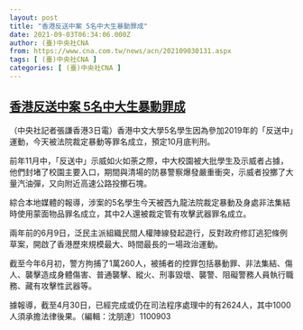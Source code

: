 ```yaml
---
layout: post
title: "香港反送中案 5名中大生暴動罪成"
date: 2021-09-03T06:34:06.000Z
author: (臺)中央社CNA
from: https://www.cna.com.tw/news/acn/202109030131.aspx
tags: [ (臺)中央社CNA ]
categories: [ (臺)中央社CNA ]
---
```

<!--1630650846000-->
[香港反送中案 5名中大生暴動罪成](https://www.cna.com.tw/news/acn/202109030131.aspx)
------

<div>
<div></div><div class="paragraph"><p>（中央社記者張謙香港3日電）香港中文大學5名學生因為參加2019年的「反送中」運動，今天被法院裁定暴動等罪名成立，預定10月底判刑。</p><p>前年11月中，「反送中」示威如火如荼之際，中大校園被大批學生及示威者占據，他們封堵了校園主要入口，期間與清場的防暴警察爆發嚴重衝突，示威者投擲了大量汽油彈，又向附近高速公路投擲石塊。</p><p>綜合本地媒體的報導，涉案的5名學生今天被西九龍法院裁定暴動及身處非法集結時使用蒙面物品罪名成立，其中2人還被裁定管有攻擊武器罪名成立。</p><p>兩年前的6月9日，泛民主派組織民間人權陣線發起遊行，反對政府修訂逃犯條例草案，開啟了香港歷來規模最大、時間最長的一場政治運動。</p><p>截至今年6月初，警方拘捕了1萬260人，被捕者的控罪包括暴動罪、非法集結、傷人、襲擊造成身體傷害、普通襲擊、縱火、刑事毀壞、襲警、阻礙警務人員執行職務、藏有攻擊性武器等。</p><p>據報導，截至4月30日，已經完成或仍在司法程序處理中的有2624人，其中1000人須承擔法律後果。（編輯：沈朋達）1100903</p></div>
</div>
